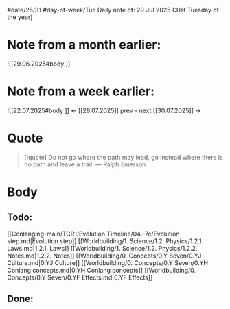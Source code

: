 
#date/25/31
#day-of-week/Tue
Daily note of: 29 Jul 2025 (31st Tuesday of the year)

# Note from a month earlier:
![[29.06.2025#body ]]

# Note from a week earlier:
![[22.07.2025#body ]]
 <- [[28.07.2025]] prev - next [[30.07.2025]] ->
# Quote

> [!quote] Do not go where the path may lead, go instead where there is no path and leave a trail.
> — Ralph Emerson
# Body

## Todo:

[[Conlanging-main/TCR1/Evolution Timeline/04.-7c/Evolution step.md|Evolution step]]
[[Worldbuilding/1. Science/1.2. Physics/1.2.1. Laws.md|1.2.1. Laws]]
[[Worldbuilding/1. Science/1.2. Physics/1.2.2. Notes.md|1.2.2. Notes]]
[[Worldbuilding/0. Concepts/0.Y Seven/0.YJ Culture.md|0.YJ Culture]]
[[Worldbuilding/0. Concepts/0.Y Seven/0.YH Conlang concepts.md|0.YH Conlang concepts]]
[[Worldbuilding/0. Concepts/0.Y Seven/0.YF Effects.md|0.YF Effects]]
## Done: